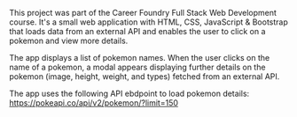 This project was part of the Career Foundry Full Stack Web Development course. It's a small web application with HTML, CSS, JavaScript & Bootstrap that loads data from an external API and enables the user to click on a pokemon and view more details.

The app displays a list of pokemon names. When the user clicks on the name of a pokemon, a modal appears displaying further details on the pokemon (image, height, weight, and types) fetched from an external API.

The app uses the following API ebdpoint to load pokemon details: https://pokeapi.co/api/v2/pokemon/?limit=150